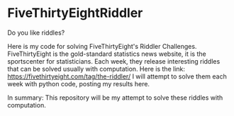 # FiveThirtyEightRiddler
Do you like riddles?


Here is my code for solving FiveThirtyEight's Riddler Challenges. FiveThirtyEight is the gold-standard statistics news website, it is the sportscenter for statisticians. Each week, they release interesting riddles that can be solved usually with computation. 
Here is the link: https://fivethirtyeight.com/tag/the-riddler/
I will attempt to solve them each week with python code, posting my results here.


In summary: This repository will be my attempt to solve these riddles with computation.

